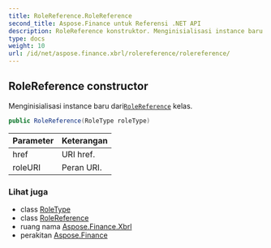 ```yaml
---
title: RoleReference.RoleReference
second_title: Aspose.Finance untuk Referensi .NET API
description: RoleReference konstruktor. Menginisialisasi instance baru dariRoleReference kelas.
type: docs
weight: 10
url: /id/net/aspose.finance.xbrl/rolereference/rolereference/
---
```

## RoleReference constructor

Menginisialisasi instance baru dari[`RoleReference`](../) kelas.

```csharp
public RoleReference(RoleType roleType)
```

| Parameter | Keterangan |
| --- | --- |
| href | URI href. |
| roleURI | Peran URI. |

### Lihat juga

* class [RoleType](../../roletype/)
* class [RoleReference](../)
* ruang nama [Aspose.Finance.Xbrl](../../rolereference/)
* perakitan [Aspose.Finance](../../../)


